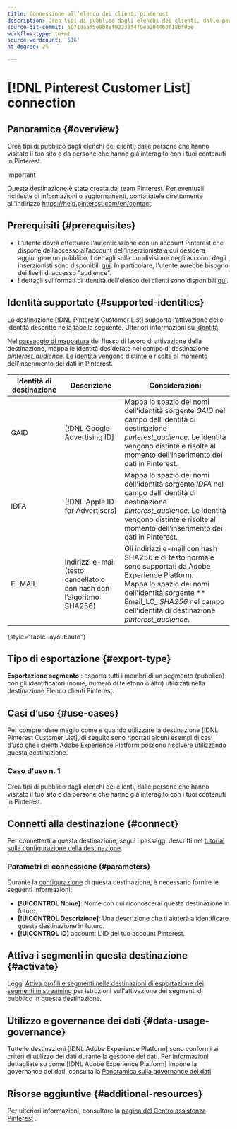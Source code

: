 ```yaml
---
title: Connessione all’elenco dei clienti pinterest
description: Crea tipi di pubblico dagli elenchi dei clienti, dalle persone che hanno visitato il tuo sito o da persone che hanno già interagito con i tuoi contenuti in Pinterest.
source-git-commit: a071aaaf5e9b8ef9223ef4f9ea204460f18bf95e
workflow-type: tm+mt
source-wordcount: '516'
ht-degree: 2%

---
```


# [!DNL Pinterest Customer List] connection

## Panoramica {#overview}

Crea tipi di pubblico dagli elenchi dei clienti, dalle persone che hanno visitato il tuo sito o da persone che hanno già interagito con i tuoi contenuti in Pinterest.

>[!IMPORTANT]
>
>Questa destinazione è stata creata dal team Pinterest. Per eventuali richieste di informazioni o aggiornamenti, contattatele direttamente all&#39;indirizzo https://help.pinterest.com/en/contact.

## Prerequisiti {#prerequisites}

* L’utente dovrà effettuare l’autenticazione con un account Pinterest che dispone dell’accesso all’account dell’inserzionista a cui desidera aggiungere un pubblico. I dettagli sulla condivisione degli account degli inserzionisti sono disponibili [qui](https://help.pinterest.com/en/business/article/share-and-manage-access-to-your-ad-accounts). In particolare, l&#39;utente avrebbe bisogno dei livelli di accesso &quot;audience&quot;.
* I dettagli sui formati di identità dell&#39;elenco dei clienti sono disponibili [qui](https://help.pinterest.com/en/business/article/audience-targeting).


## Identità supportate {#supported-identities}

La destinazione [!DNL Pinterest Customer List] supporta l’attivazione delle identità descritte nella tabella seguente. Ulteriori informazioni su [identità](https://experienceleague.adobe.com/docs/experience-platform/identity/namespaces.html?lang=en#getting-started).

Nel [passaggio di mappatura](/help/destinations/ui/activate-segment-streaming-destinations.md#mapping) del flusso di lavoro di attivazione della destinazione, mappa le identità desiderate nel campo di destinazione *pinterest_audience*. Le identità vengono distinte e risolte al momento dell’inserimento dei dati in Pinterest.

| Identità di destinazione | Descrizione | Considerazioni |
|---|---|---|
| GAID | [!DNL Google Advertising ID] | Mappa lo spazio dei nomi dell&#39;identità sorgente *GAID* nel campo dell&#39;identità di destinazione *pinterest_audience*. Le identità vengono distinte e risolte al momento dell’inserimento dei dati in Pinterest. |
| IDFA | [!DNL Apple ID for Advertisers] | Mappa lo spazio dei nomi dell&#39;identità sorgente *IDFA* nel campo dell&#39;identità di destinazione *pinterest_audience*. Le identità vengono distinte e risolte al momento dell’inserimento dei dati in Pinterest. |
| E-MAIL | Indirizzi e-mail (testo cancellato o con hash con l’algoritmo SHA256) | Gli indirizzi e-mail con hash SHA256 e di testo normale sono supportati da Adobe Experience Platform. <br> Mappa lo spazio dei nomi dell&#39;identità sorgente  ** Email_LC_ *SHA256* nel campo dell&#39;identità di destinazione  *pinterest_audience*. |

{style=&quot;table-layout:auto&quot;}

## Tipo di esportazione {#export-type}

**Esportazione segmento** : esporta tutti i membri di un segmento (pubblico) con gli identificatori (nome, numero di telefono o altri) utilizzati nella destinazione Elenco clienti Pinterest.

## Casi d’uso {#use-cases}

Per comprendere meglio come e quando utilizzare la destinazione [!DNL Pinterest Customer List], di seguito sono riportati alcuni esempi di casi d’uso che i clienti Adobe Experience Platform possono risolvere utilizzando questa destinazione.


### Caso d&#39;uso n. 1

Crea tipi di pubblico dagli elenchi dei clienti, dalle persone che hanno visitato il tuo sito o da persone che hanno già interagito con i tuoi contenuti in Pinterest.

## Connetti alla destinazione {#connect}

Per connetterti a questa destinazione, segui i passaggi descritti nel [tutorial sulla configurazione della destinazione](../../ui/connect-destination.md).



### Parametri di connessione {#parameters}

Durante la [configurazione](../../ui/connect-destination.md) di questa destinazione, è necessario fornire le seguenti informazioni:

* **[!UICONTROL Nome]**: Nome con cui riconoscerai questa destinazione in futuro.
* **[!UICONTROL Descrizione]**: Una descrizione che ti aiuterà a identificare questa destinazione in futuro.
* **[!UICONTROL ID]** account: L&#39;ID del tuo account Pinterest.

## Attiva i segmenti in questa destinazione {#activate}

Leggi [Attiva profili e segmenti nelle destinazioni di esportazione dei segmenti in streaming](/help/destinations/ui/activate-segment-streaming-destinations.md) per istruzioni sull&#39;attivazione dei segmenti di pubblico in questa destinazione.

## Utilizzo e governance dei dati {#data-usage-governance}

Tutte le destinazioni [!DNL Adobe Experience Platform] sono conformi ai criteri di utilizzo dei dati durante la gestione dei dati. Per informazioni dettagliate su come [!DNL Adobe Experience Platform] impone la governance dei dati, consulta la [Panoramica sulla governance dei dati](https://experienceleague.adobe.com/docs/experience-platform/data-governance/home.html).

## Risorse aggiuntive {#additional-resources}

Per ulteriori informazioni, consultare la [pagina del Centro assistenza Pinterest](https://help.pinterest.com/en/business/article/audience-targeting) .
